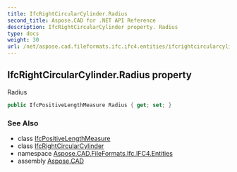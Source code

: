 ```yaml
---
title: IfcRightCircularCylinder.Radius
second_title: Aspose.CAD for .NET API Reference
description: IfcRightCircularCylinder property. Radius
type: docs
weight: 30
url: /net/aspose.cad.fileformats.ifc.ifc4.entities/ifcrightcircularcylinder/radius/
---
```

## IfcRightCircularCylinder.Radius property

Radius

```csharp
public IfcPositiveLengthMeasure Radius { get; set; }
```

### See Also

* class [IfcPositiveLengthMeasure](../../../aspose.cad.fileformats.ifc.ifc4.types/ifcpositivelengthmeasure/)
* class [IfcRightCircularCylinder](../)
* namespace [Aspose.CAD.FileFormats.Ifc.IFC4.Entities](../../ifcrightcircularcylinder/)
* assembly [Aspose.CAD](../../../)


